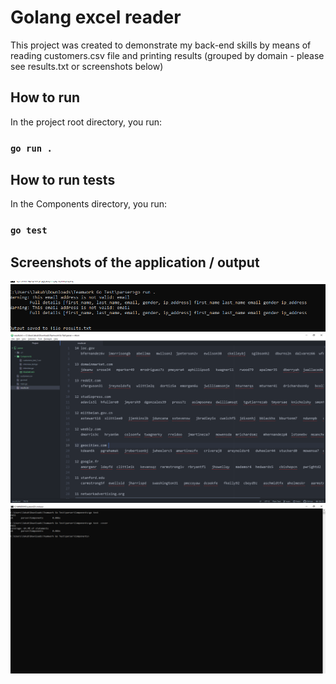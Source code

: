 # Golang excel reader

This project was created to demonstrate my back-end skills by means of reading customers.csv file and printing results (grouped by domain - please see results.txt or screenshots below)

## How to run

In the project root directory, you run:

### `go run .`

## How to run tests

In the Components directory, you run:

### `go test`

## Screenshots of the application / output
![Alt text](Screenshot1.png?raw=true "Title")
![Alt text](Screenshot2.png?raw=true "Title")
![Alt text](Screenshot3.png?raw=true "Title")
